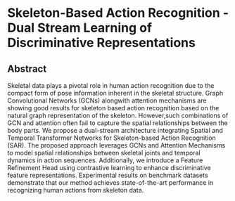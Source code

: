 # Skeleton-Based Action Recognition - Dual Stream Learning of Discriminative Representations

## Abstract
Skeletal data plays a pivotal role in human action recognition due to the compact form of pose information inherent in the skeletal structure. Graph Convolutional Networks (GCNs) alongwith attention mechanisms are showing good results for skeleton based action recognition based on the natural graph representation of the skeleton. However,such combinations of GCN and attention often fail to capture the spatial relationships between the body parts. We propose a dual-stream architecture integrating Spatial and Temporal Transformer Networks for Skeleton-based Action Recognition (SAR). The proposed approach leverages GCNs and Attention Mechanisms to model spatial relationships between skeletal joints and temporal dynamics in action sequences. Additionally, we introduce a Feature Refinement Head using contrastive learning to enhance discriminative feature representations. Experimental results on benchmark datasets demonstrate that our method achieves state-of-the-art performance in recognizing human actions from skeleton data.


